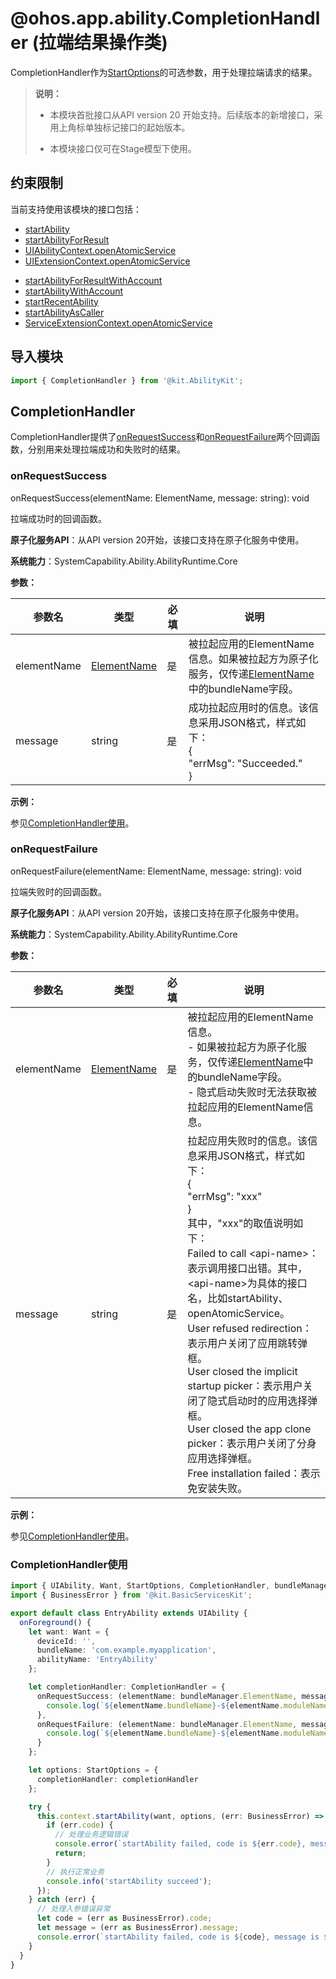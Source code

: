 # @ohos.app.ability.CompletionHandler (拉端结果操作类)

CompletionHandler作为[StartOptions](js-apis-app-ability-startOptions.md)的可选参数，用于处理拉端请求的结果。


> **说明：**
>
> - 本模块首批接口从API version 20 开始支持。后续版本的新增接口，采用上角标单独标记接口的起始版本。
>
> - 本模块接口仅可在Stage模型下使用。


## 约束限制

当前支持使用该模块的接口包括：
- [startAbility](js-apis-inner-application-uiAbilityContext.md#startability-2)
- [startAbilityForResult](js-apis-inner-application-uiAbilityContext.md#startabilityforresult-2)
- [UIAbilityContext.openAtomicService](js-apis-inner-application-uiAbilityContext.md#openatomicservice12)
- [UIExtensionContext.openAtomicService](js-apis-inner-application-uiExtensionContext.md#openatomicservice12)

<!--Del-->
- [startAbilityForResultWithAccount](js-apis-inner-application-uiAbilityContext-sys.md#startabilityforresultwithaccount-2)
- [startAbilityWithAccount](js-apis-inner-application-uiAbilityContext-sys.md#startabilitywithaccount-2)
- [startRecentAbility](js-apis-inner-application-uiAbilityContext-sys.md#startrecentability-2)
- [startAbilityAsCaller](js-apis-inner-application-uiAbilityContext-sys.md#startabilityascaller10-2)
- [ServiceExtensionContext.openAtomicService](js-apis-inner-application-serviceExtensionContext-sys.md#serviceextensioncontextopenatomicservice18)
<!--DelEnd-->

## 导入模块

```ts
import { CompletionHandler } from '@kit.AbilityKit';
```

## CompletionHandler

CompletionHandler提供了[onRequestSuccess](#onrequestsuccess)和[onRequestFailure](#onrequestfailure)两个回调函数，分别用来处理拉端成功和失败时的结果。

### onRequestSuccess

onRequestSuccess(elementName: ElementName, message: string): void

拉端成功时的回调函数。

**原子化服务API**：从API version 20开始，该接口支持在原子化服务中使用。

**系统能力**：SystemCapability.Ability.AbilityRuntime.Core

**参数：**

| 参数名 | 类型 | 必填 | 说明 |
| -------- | -------- | -------- | -------- |
| elementName | [ElementName](js-apis-bundleManager-elementName.md) | 是 | 被拉起应用的ElementName信息。如果被拉起方为原子化服务，仅传递[ElementName](js-apis-bundleManager-elementName.md)中的bundleName字段。|
| message | string | 是 | 成功拉起应用时的信息。该信息采用JSON格式，样式如下：<br>{<br>    "errMsg": "Succeeded."<br>}</br> |

**示例：**

参见[CompletionHandler使用](#completionhandler使用)。

### onRequestFailure

onRequestFailure(elementName: ElementName, message: string): void

拉端失败时的回调函数。

**原子化服务API**：从API version 20开始，该接口支持在原子化服务中使用。

**系统能力**：SystemCapability.Ability.AbilityRuntime.Core

**参数：**

| 参数名 | 类型 | 必填 | 说明 |
| -------- | -------- | -------- | -------- |
| elementName | [ElementName](js-apis-bundleManager-elementName.md) | 是 | 被拉起应用的ElementName信息。<br>- 如果被拉起方为原子化服务，仅传递[ElementName](js-apis-bundleManager-elementName.md)中的bundleName字段。<br>- 隐式启动失败时无法获取被拉起应用的ElementName信息。 |
| message | string | 是 | 拉起应用失败时的信息。该信息采用JSON格式，样式如下：<br>{<br>    "errMsg": "xxx"<br>}<br>其中，"xxx"的取值说明如下：<br>Failed to call \<api-name\>：表示调用接口出错。其中，\<api-name\>为具体的接口名，比如startAbility、openAtomicService。<br>User refused redirection：表示用户关闭了应用跳转弹框。<br>User closed the implicit startup picker：表示用户关闭了隐式启动时的应用选择弹框。<br>User closed the app clone picker：表示用户关闭了分身应用选择弹框。<br>Free installation failed：表示免安装失败。</br> |

**示例：**

参见[CompletionHandler使用](#completionhandler使用)。

### CompletionHandler使用

  ```ts
  import { UIAbility, Want, StartOptions, CompletionHandler, bundleManager } from '@kit.AbilityKit';
  import { BusinessError } from '@kit.BasicServicesKit';

  export default class EntryAbility extends UIAbility {
    onForeground() {
      let want: Want = {
        deviceId: '',
        bundleName: 'com.example.myapplication',
        abilityName: 'EntryAbility'
      };

      let completionHandler: CompletionHandler = {
        onRequestSuccess: (elementName: bundleManager.ElementName, message: string): void => {
          console.log(`${elementName.bundleName}-${elementName.moduleName}-${elementName.abilityName} start succeeded: ${message}`);
        },
        onRequestFailure: (elementName: bundleManager.ElementName, message: string): void => {
          console.log(`${elementName.bundleName}-${elementName.moduleName}-${elementName.abilityName} start failed: ${message}`);
        }
      };

      let options: StartOptions = {
        completionHandler: completionHandler
      };

      try {
        this.context.startAbility(want, options, (err: BusinessError) => {
          if (err.code) {
            // 处理业务逻辑错误
            console.error(`startAbility failed, code is ${err.code}, message is ${err.message}`);
            return;
          }
          // 执行正常业务
          console.info('startAbility succeed');
        });
      } catch (err) {
        // 处理入参错误异常
        let code = (err as BusinessError).code;
        let message = (err as BusinessError).message;
        console.error(`startAbility failed, code is ${code}, message is ${message}`);
      }
    }
  }
  ```
